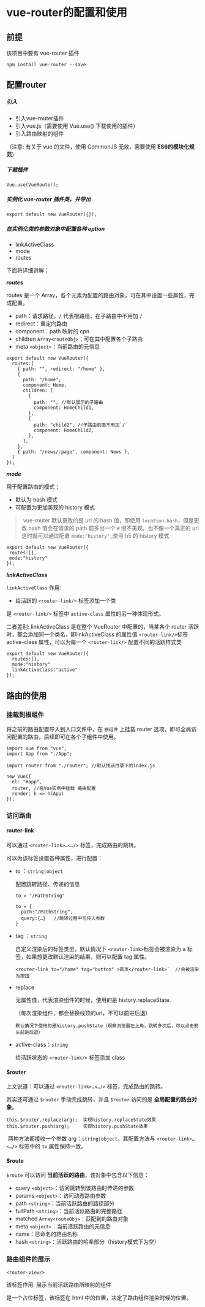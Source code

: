 # vue-router的配置和使用

## 前提

该项目中要有 vue-router 插件

```
npm install vue-router --save   
```



## 配置router

##### 引入

* 引入vue-router插件
* 引入vue.js（需要使用 Vue.use() 下载使用的插件）
* 引入路由映射的组件

（注意: 有关于 vue 的文件，使用 CommonJS 无效，需要使用 **ES6的模块化规范**）

##### 下载插件

```
Vue.use(VueRouter);
```

##### 实例化 vue-router 插件类，并导出

```
export default new VueRouter({});
```

##### 在实例化类的参数对象中配置各种 option

* linkActiveClass
* mode
* routes

下面将详细讲解：

***routes***

routes 是一个 Array，各个元素为配置的路由对象，可在其中设置一些属性，完成配置。

* path：请求路径，`/` 代表根路径，在子路由中不用加 `/`
* redirect：重定向路由
* component：path 映射的 cpn
* children `Array<routeObj>`：可在其中配置各个子路由
* meta `<object>`：当前路由的元信息

```
export default new VueRouter({
  routes:[
    { path: "", redirect: "/home" },
    {
      path: "/home",
      component: Home,
      children: [
        {
          path: "", //默认展示的子路由
          component: HomeChild1,
        },
        {
          path: "child2", //子路由前面不用加`/`
          component: HomeChild2,
        },
      ],
    },
    { path: "/news/:page", component: News },
  ]
});
```

***mode***

用于配置路由的模式：

* 默认为 hash 模式
* 可配置为更加美观的 history 模式

>​	vue-router 默认更改的是 url 的 hash 值，即使用 `location.hash`，但是更改 hash 值会在请求的 path 前多出一个 `#` 很不美观，也不像一个真正的 url
>  这时就可以通过配置 `mode:"history"` ,使用 h5 的 history 模式

```
export default new VueRouter({
 routes:[],
 mode:"history"
});
```

***linkActiveClass***

`linkActiveClass` 作用: 

* 给活跃的 `<router-link/>` 标签添加一个类

是 `<router-link/>` 标签中 `active-class` 属性的另一种体现形式。

二者差别:
	linkActiveClass 是在整个 VueRouter 中配置的，当某各个 router 活跃时，都会添加同一个类名，即linkActiveClass 的属性值
	`<router-link/>`标签 active-class 属性，可以为每一个 `<router-link/>` 配置不同的活跃样式类

```
export default new VueRouter({
  routes:[],
  mode:"history"
  linkActiveClass:"active"
});
```

## 路由的使用

### 挂载到根组件

将之前的路由配置导入到入口文件中，在 `根组件` 上挂载 router 选项，即可全局访问配置的路由，后续即可在各个子组件中使用。

```
import Vue from "vue";
import App from "./App";

import router from "./router"; //默认找该目录下的index.js

new Vue({
  el: "#app",
  router, //在Vue实例中挂载 路由配置
  render: h => h(App)
});
```

### 访问路由

#### router-link

可以通过 `<router-link>…<…/>` 标签，完成路由的跳转。

可以为该标签设置各种属性，进行配置：

* to ：`string|object`

  配置跳转路径、传递的信息

  ```
  to = "/PathString"
  ```

  ```
  to = {
  	path:"/PathString",
  	query:{…}	//跳转过程中可传入参数
  }
  ```

* tag ：`string`

  自定义渲染后的标签类型，默认情况下 `<router-link>`标签会被渲染为 a 标签，如果想更改默认渲染的结果，则可以配置 tag 属性。

  ```
  <router-link to="/home" tag="button" >首页</router-link>`  //会被渲染为按钮
  ```

* replace

  无属性值，代表渲染组件的时候，使用的是 history.replaceState.

  （每次渲染组件，都会替换栈顶的url，不可以前进后退）

  ```
  默认情况下使用的是history.pushState（观察浏览器左上角，跳转多次后，可以点击箭头前进后退）
  ```

* active-class：`string`

  给活跃状态的 `<router-link/>` 标签添加 class

#### $router

上文说道：可以通过 `<router-link>…<…/>` 标签，完成路由的跳转。

其实还可通过 `$router` 手动完成跳转，并且 `$router` 访问的是 **全局配置的路由对象**。

```
this.$router.replace(arg);	实现history.replaceState效果
this.$router.push(arg);		实现history.pushState效果
```

​	两种方法都接收一个参数 arg：`string|object`，其配置方法与 `<router-link>…<…/>` 标签中的 `to` 属性保持一致。

#### $route

`$route` 可以访问 **当前活跃的路由**，该对象中包含以下信息：

* query `<object>`：访问跳转到该路由时传递的参数
* params `<object>`：访问动态路由参数
* path `<string>`：当前活跃路由的路径部分
* fullPath `<string>`：当前活跃路由的完整路径
* matched `Array<routeObj>`：匹配到的路由对象
* meta `<object>`：当前活跃路由的元信息
* name：已命名的路由名称
* hash `<string>`：活跃路由的哈希部分（history模式下为空）

### 路由组件的展示

`<router-view/>`

该标签作用: 展示当前活跃路由所映射的组件

是一个占位标签，该标签在 html 中的位置，决定了路由组件渲染时候的位置。





